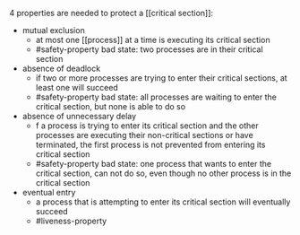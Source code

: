 
4 properties are needed to protect a [[critical section]]:
- mutual exclusion
	- at most one [[process]] at a time is executing its critical section
	- #safety-property bad state: two processes are in their critical section
- absence of deadlock
	- if two or more processes are trying to enter their critical sections, at least one will succeed
	- #safety-property bad state: all processes are waiting to enter the critical section, but none is able to do so
- absence of unnecessary delay
	- f a process is trying to enter its critical section and the other processes are executing their non-critical sections or have terminated, the first process is not prevented from entering its critical section
	- #safety-property bad state: one process that wants to enter the critical section, can not do so, even though no other process is in the critical section
- eventual entry
	- a process that is attempting to enter its critical section will eventually succeed
	- #liveness-property
